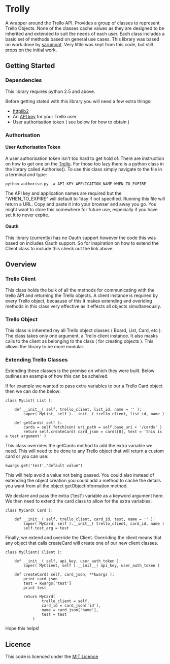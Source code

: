 # Trolly

A wrapper around the Trello API. Provides a group of classes to represent Trello Objects. None of the classes cache 
values as they are designed to be inherited and extended to suit the needs of each user. Each class includes a basic 
set of methods based on general use cases. This library was based on work done by 
[sarumont](https://github.com/sarumont/py-trello). Very little was kept from this code, but still props on the initial 
work.


## Getting Started

### Dependencies

This library requires python 2.5 and above.

Before getting stated with this library you will need a few extra things:
- [httplib2](http://code.google.com/p/httplib2/)
- An [API key](https://trello.com/docs/gettingstarted/index.html#getting-an-application-key) for your Trello user
- User authorisation token ( see below for how to obtain )

### Authorisation

#### User Authorisation Token

A user authorisation token isn't too hard to get hold of. There are instruction on how to get one on the 
[Trello](https://trello.com/docs/gettingstarted/index.html#getting-a-token-from-a-user). For those too lazy there is a 
python class in the library called Authorise(). To use this class simply navigate to the file in a terminal and type:
    
    python authorise.py -a API_KEY APPLICATION_NAME WHEN_TO_EXPIRE

The API key and application names are required but the "WHEN_TO_EXPIRE" will default to 1day if not specified. Running
this file will return a URL. Copy and paste it into your browser and away you go. You might want to store this somewhere
for future use, especially if you have set it to never expire.

#### Oauth

This library (currently) has no Oauth support however the code this was based on includes Oauth support. So for 
inspiration on how to extend the Client class to include this check out the link above.


## Overview

### Trello Client

This class holds the bulk of all the methods for communicating with the trello API and returning the Trello objects. 
A client instance is required by every Trello object, becaause of this it makes extending and overiding methods in this
class very effective as it effects all objects simultaneously.


### Trello Object

This class is inhereted my all Trello object classes ( Board, List, Card, etc ). The class takes only one argument, a 
Trello client instance. It also masks calls to the client as belonging to the class ( for creating objects ). This 
allows the library to be more modular.


### Extending Trello Classes

Extending these classes is the premise on which they were built. Below outlines an example of how this can be acheived.

If for example we wanted to pass extra variables to our a Trello Card object then we can do the below:

    class MyList( List ):

        def __init__( self, trello_client, list_id, name = '' ):
            super( MyList, self ).__init__( trello_client, list_id, name )

        def getCards( self ):
            cards = self.fetchJson( uri_path = self.base_uri + '/cards' )
            return self.createCard( card_json = cards[0], test = 'this is a test argument' )


This class overrides the getCards method to add the extra variable we need. This will need to be done to any Trello object that will return a custom card or you can use:

    kwargs.get('test',"default value")

This will help avoid a value not being passed. You could also instead of extending the object creation you could add
a method to cache the details you want from all the object getObjectInformation method.


We declare and pass the extra ('test') variable as a keyword argument here. 
We then need to extend the card class to allow for the extra variables:

    class MyCard( Card ):

        def __init__( self, trello_client, card_id, test, name = '' ):
            super( MyCard, self ).__init__( trello_client, card_id, name )
            self.test_arg = test

Finally, we extend and override the Client. Overriding the client means that any object that calls createCard will 
create one of our new client classes.

    class MyClient( Client ):

        def __init__( self, api_key, user_auth_token ):
            super( MyClient, self ).__init__( api_key, user_auth_token )

        def createCard( self, card_json, **kwargs ):
            print card_json
            test = kwargs['test']
            print test

            return MyCard( 
                    trello_client = self,
                    card_id = card_json['id'],
                    name = card_json['name'],
                    test = test
                )

Hope this helps!

## Licence

This code is licenced under the [MIT Licence](http://opensource.org/licenses/mit-license.php)